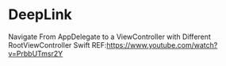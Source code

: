 # DeepLink
Navigate From AppDelegate to a ViewController with Different RootViewController Swift
REF:https://www.youtube.com/watch?v=PrbbUTmsr2Y
